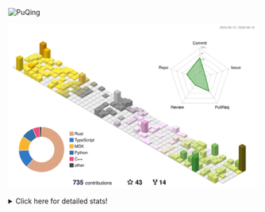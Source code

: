 ![PuQing](https://user-images.githubusercontent.com/27223114/171565019-9a56fae6-b08b-421f-99db-7e830da42371.png)

![](./profile-3d-contrib/profile-season-animate.svg)

<details>
<summary>Click here for detailed stats!</summary>

<!--START_SECTION:waka-->
![Lines of code](https://img.shields.io/badge/From%20Hello%20World%20I%27ve%20Written-2.7%20million%20lines%20of%20code-blue)

**🐱 My GitHub Data** 

> 📦 455.8 kB Used in GitHub's Storage 
 > 
> 🏆 494 Contributions in the Year 2025
 > 
> 🚫 Not Opted to Hire
 > 
> 📜 35 Public Repositories 
 > 
> 🔑 35 Private Repositories 
 > 
**I'm an Early 🐤** 

```text
🌞 Morning                1007 commits        ██░░░░░░░░░░░░░░░░░░░░░░░   09.39 % 
🌆 Daytime                4623 commits        ███████████░░░░░░░░░░░░░░   43.12 % 
🌃 Evening                2886 commits        ███████░░░░░░░░░░░░░░░░░░   26.92 % 
🌙 Night                  2204 commits        █████░░░░░░░░░░░░░░░░░░░░   20.56 % 
```


📊 **This Week I Spent My Time On** 

```text
💬 Programming Languages: 
Swift                    11 hrs 42 mins      █████████████░░░░░░░░░░░░   53.86 % 
Python                   8 hrs 48 mins       ██████████░░░░░░░░░░░░░░░   40.50 % 
JSON                     25 mins             ░░░░░░░░░░░░░░░░░░░░░░░░░   01.97 % 
Markdown                 21 mins             ░░░░░░░░░░░░░░░░░░░░░░░░░   01.67 % 
Makefile                 12 mins             ░░░░░░░░░░░░░░░░░░░░░░░░░   00.98 % 

🔥 Editors: 
VS Code                  21 hrs 40 mins      █████████████████████████   99.75 % 
Obsidian                 3 mins              ░░░░░░░░░░░░░░░░░░░░░░░░░   00.25 % 

💻 Operating System: 
Mac                      12 hrs 1 min        ██████████████░░░░░░░░░░░   55.30 % 
Linux                    9 hrs 42 mins       ███████████░░░░░░░░░░░░░░   44.70 % 
```


<!--END_SECTION:waka-->
</details>
